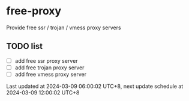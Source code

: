
# free-proxy
Provide free ssr / trojan / vmess proxy servers


## TODO list
- [ ] add free ssr proxy server
- [ ] add free trojan proxy server
- [ ] add free vmess proxy server

Last updated at 2024-03-09 06:00:02 UTC+8, next update schedule at 2024-03-09 12:00:02 UTC+8

